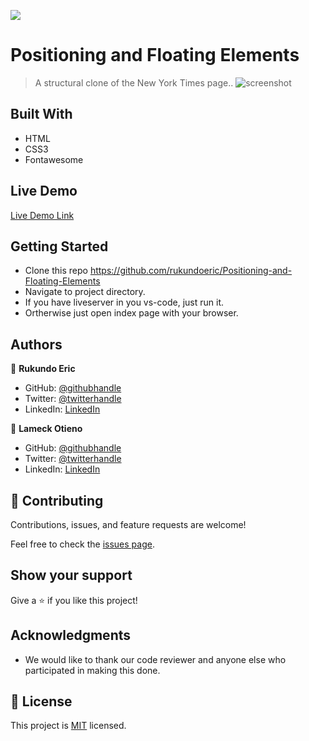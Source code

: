 
![](https://img.shields.io/badge/Microverse-blueviolet)

# Positioning and Floating Elements

> A structural clone of the New York Times page..
![screenshot](./img/screenshot.png)

## Built With

- HTML
- CSS3
- Fontawesome

## Live Demo

[Live Demo Link](https://raw.githack.com/rukundoeric/Positioning-and-Floating-Elements/nyt-index-page/index.html)

## Getting Started

* Clone this repo https://github.com/rukundoeric/Positioning-and-Floating-Elements
* Navigate to project directory.
* If you have liveserver in you vs-code, just run it.
* Ortherwise just open index page with your browser.

## Authors

👤 **Rukundo Eric**
  - GitHub: [@githubhandle](https://github.com/rukundoeric)
  - Twitter: [@twitterhandle](https://twitter.com/rukundoeric005)
  - LinkedIn: [LinkedIn](https://www.linkedin.com/in/rukundo-eric-000bba181/)

👤 **Lameck Otieno**
  - GitHub: [@githubhandle](https://github.com/Lameck1)
  - Twitter: [@twitterhandle](https://twitter.com/lameck721)
  - LinkedIn: [LinkedIn](https://www.linkedin.com/in/lameck-odhiambo-642b7077/)

## 🤝 Contributing

Contributions, issues, and feature requests are welcome!

Feel free to check the [issues page](issues/).


## Show your support

Give a ⭐️ if you like this project!

## Acknowledgments

- We would like to thank our code reviewer and anyone else who participated in making this done.

## 📝 License

This project is [MIT](lic.url) licensed.
